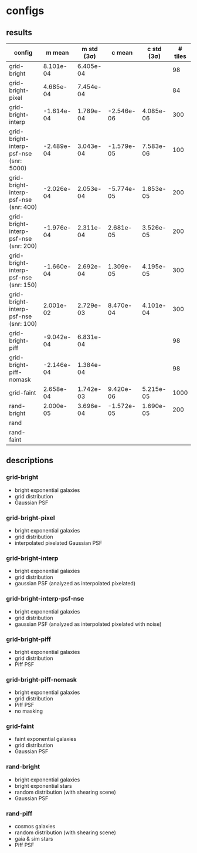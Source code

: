 # configs

## results

|	config	|	m mean	|	m std (3σ)	|	c mean	|	c std (3σ)	|	# tiles	|
|---|---|---|---|---|---|
|	grid-bright	|	8.101e-04	|	6.405e-04	|		|		|	98	|
|	grid-bright-pixel	|	4.685e-04	|	7.454e-04	|		|		|	84	|
|	grid-bright-interp	|	-1.614e-04	|	1.789e-04	|	-2.546e-06	|	4.085e-06	|	300	|
|	grid-bright-interp-psf-nse (snr: 5000)	|	-2.489e-04	|	3.043e-04	|	-1.579e-05	|	7.583e-06	|	100	|
|	grid-bright-interp-psf-nse (snr: 400)	|	-2.026e-04	|	2.053e-04	|	-5.774e-05	|	1.853e-05	|	200	|
|	grid-bright-interp-psf-nse (snr: 200)	|	-1.976e-04	|	2.311e-04	|	2.681e-05	|	3.526e-05	|	200	|
|	grid-bright-interp-psf-nse (snr: 150)	|	-1.660e-04	|	2.692e-04	|	1.309e-05	|	4.195e-05	|	300	|
|	grid-bright-interp-psf-nse (snr: 100)	|	2.001e-02	|	2.729e-03	|	8.470e-04	|	4.101e-04	|	300	|
|	grid-bright-piff	|	-9.042e-04	|	6.831e-04	|		|		|	98	|
|	grid-bright-piff-nomask	|	-2.146e-04	|	1.384e-04	|		|		|	98	|
|	grid-faint	|	2.658e-04	|	1.742e-03	|	9.420e-06	|	5.215e-05	|	1000	|
| rand-bright	| 2.000e-05	| 3.696e-04	| -1.572e-05	| 1.690e-05	| 200	|
|	rand	|		|		|		|		|		|
|	rand-faint	|		|		|		|		|		|

## descriptions

### grid-bright

- bright exponential galaxies
- grid distribution
- Gaussian PSF

### grid-bright-pixel

- bright exponential galaxies
- grid distribution
- interpolated pixelated Gaussian PSF

### grid-bright-interp

- bright exponential galaxies
- grid distribution
- gaussian PSF (analyzed as interpolated pixelated)

### grid-bright-interp-psf-nse

- bright exponential galaxies
- grid distribution
- gaussian PSF (analyzed as interpolated pixelated with noise)

### grid-bright-piff

- bright exponential galaxies
- grid distribution
- Piff PSF

### grid-bright-piff-nomask

- bright exponential galaxies
- grid distribution
- Piff PSF
- no masking

### grid-faint

- faint exponential galaxies
- grid distribution
- Gaussian PSF

### rand-bright

- bright exponential galaxies
- bright exponential stars
- random distribution (with shearing scene)
- Gaussian PSF

### rand-piff

- cosmos galaxies
- random distribution (with shearing scene)
- gaia & sim stars
- Piff PSF

